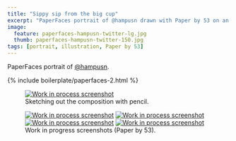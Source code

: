 ```yaml
---
title: "Sippy sip from the big cup"
excerpt: "PaperFaces portrait of @hampusn drawn with Paper by 53 on an iPad."
image: 
  feature: paperfaces-hampusn-twitter-lg.jpg
  thumb: paperfaces-hampusn-twitter-150.jpg
tags: [portrait, illustration, Paper by 53]
---
```


PaperFaces portrait of <a href="http://twitter.com/hampusn">@hampusn</a>.

{% include boilerplate/paperfaces-2.html %}

<figure>
	<a href="{{ site.url }}/images/paperfaces-hampusn-process-1-lg.jpg"><img src="{{ site.url }}/images/paperfaces-hampusn-process-1-750.jpg" alt="Work in process screenshot"></a>
	<figcaption>Sketching out the composition with pencil.</figcaption>
</figure>

<figure class="half">
	<a href="{{ site.url }}/images/paperfaces-hampusn-process-2-lg.jpg"><img src="{{ site.url }}/images/paperfaces-hampusn-process-2-600.jpg" alt="Work in process screenshot"></a>
	<a href="{{ site.url }}/images/paperfaces-hampusn-process-3-lg.jpg"><img src="{{ site.url }}/images/paperfaces-hampusn-process-3-600.jpg" alt="Work in process screenshot"></a>
	<a href="{{ site.url }}/images/paperfaces-hampusn-process-4-lg.jpg"><img src="{{ site.url }}/images/paperfaces-hampusn-process-4-600.jpg" alt="Work in process screenshot"></a>
	<a href="{{ site.url }}/images/paperfaces-hampusn-process-5-lg.jpg"><img src="{{ site.url }}/images/paperfaces-hampusn-process-5-600.jpg" alt="Work in process screenshot"></a>
	<figcaption>Work in progress screenshots (Paper by 53).</figcaption>
</figure>